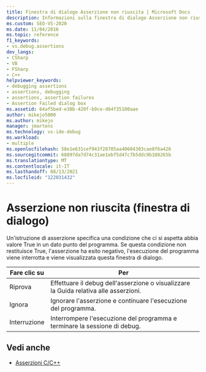 ```yaml
---
title: Finestra di dialogo Asserzione non riuscita | Microsoft Docs
description: Informazioni sulla finestra di dialogo Asserzione non riuscita, che è una finestra di dialogo che può essere visualizzata nell'interfaccia utente di debug di Visual Studio.
ms.custom: SEO-VS-2020
ms.date: 11/04/2016
ms.topic: reference
f1_keywords:
- vs.debug.assertions
dev_langs:
- CSharp
- VB
- FSharp
- C++
helpviewer_keywords:
- debugging assertions
- assertions, debugging
- assertions, assertion failures
- Assertion Failed dialog box
ms.assetid: 64af5bed-e38b-420f-b9ce-d64f35100aae
author: mikejo5000
ms.author: mikejo
manager: jmartens
ms.technology: vs-ide-debug
ms.workload:
- multiple
ms.openlocfilehash: 58e1e631cef943f28705aa40604303cae8f6a426
ms.sourcegitcommit: 68897da7d74c31ae1ebf5d47c7b5ddc9b108265b
ms.translationtype: MT
ms.contentlocale: it-IT
ms.lasthandoff: 08/13/2021
ms.locfileid: "122031432"
---
```

# <a name="assertion-failed-dialog-box"></a>Asserzione non riuscita (finestra di dialogo)
Un'istruzione di asserzione specifica una condizione che ci si aspetta abbia valore True in un dato punto del programma. Se questa condizione non restituisce True, l'asserzione ha esito negativo, l'esecuzione del programma viene interrotta e viene visualizzata questa finestra di dialogo.

|Fare clic su|Per|
|-----------|--------|
|Riprova|Effettuare il debug dell'asserzione o visualizzare la Guida relativa alle asserzioni.|
|Ignora|Ignorare l'asserzione e continuare l'esecuzione del programma.|
|Interruzione|Interrompere l'esecuzione del programma e terminare la sessione di debug.|

## <a name="see-also"></a>Vedi anche

- [Asserzioni C/C++](../debugger/c-cpp-assertions.md)